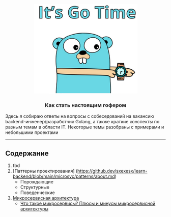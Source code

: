 <div align="center">
  <img width="325" height="281" src="https://github.com/sxexesx/learn-backend/blob/main/misc/gopher.png">
  <h3>Как стать настоящим гофером</h3>
</div>

Здесь я собираю ответы на вопросы с собеседований на вакансию backend-инженер/разработчик Golang, а также 
краткие конспекты по разным темам в области IT. Некоторые темы разобраны с примерами и небольшими проектами  

---

## Содержание 

1. tbd
2. [Паттерны проектирования] (https://github.dev/sxexesx/learn-backend/blob/main/microsvc/patterns/about.md)
   - Порождающие
   - Структурные
   - Поведенческие
4. [Микросервисная архитектура](https://github.com/sxexesx/learn-backend/blob/main/microsvc/common.md)
   - [Что такое микросервисы? Плюсы и минусы микросервисной архитектуры](https://github.com/sxexesx/learn-backend/blob/main/microsvc/about.md)
